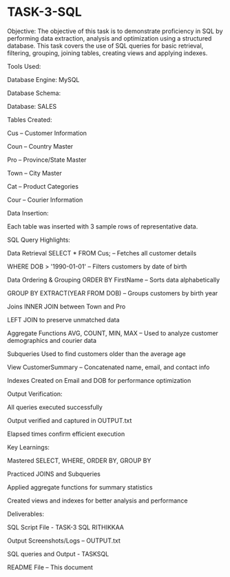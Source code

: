 # TASK-3-SQL

Objective:
The objective of this task is to demonstrate proficiency in SQL by performing data extraction, analysis and optimization using a structured database. This task covers the use of SQL queries for basic retrieval, filtering, grouping, joining tables, creating views and applying indexes.

Tools Used:

Database Engine: MySQL 

Database Schema:

Database: SALES

Tables Created:

Cus – Customer Information

Coun – Country Master

Pro – Province/State Master

Town – City Master

Cat – Product Categories

Cour – Courier Information

Data Insertion:

Each table was inserted with 3 sample rows of representative data.

SQL Query Highlights:

Data Retrieval
SELECT * FROM Cus; – Fetches all customer details

WHERE DOB > '1990-01-01' – Filters customers by date of birth

Data Ordering & Grouping
ORDER BY FirstName – Sorts data alphabetically

GROUP BY EXTRACT(YEAR FROM DOB) – Groups customers by birth year

Joins
INNER JOIN between Town and Pro

LEFT JOIN to preserve unmatched data

Aggregate Functions
AVG, COUNT, MIN, MAX – Used to analyze customer demographics and courier data

Subqueries
Used to find customers older than the average age

View
CustomerSummary – Concatenated name, email, and contact info

Indexes
Created on Email and DOB for performance optimization

Output Verification:

All queries executed successfully

Output verified and captured in OUTPUT.txt

Elapsed times confirm efficient execution

Key Learnings:

Mastered SELECT, WHERE, ORDER BY, GROUP BY

Practiced JOINS and Subqueries

Applied aggregate functions for summary statistics

Created views and indexes for better analysis and performance

Deliverables:

SQL Script File - TASK-3 SQL RITHIKKAA

Output Screenshots/Logs – OUTPUT.txt

SQL queries and Output - TASKSQL

README File – This document

